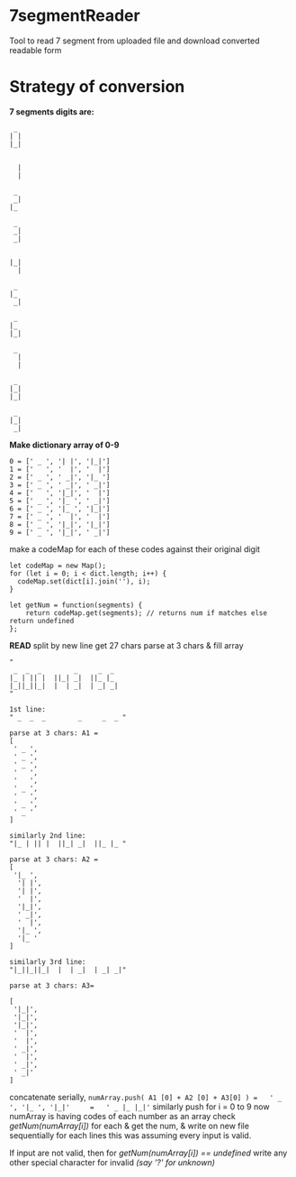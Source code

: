 # 7segmentReader
Tool to read 7 segment from uploaded file and download converted readable form

# Strategy of conversion
**7 segments digits are:**
```
 _ 
| |
|_|

   
  |
  |

 _ 
 _|
|_ 
 
 _ 
 _|
 _|

   
|_|
  |

 _ 
|_ 
 _|

 _ 
|_ 
|_|

 _ 
  |
  |

 _ 
|_|
|_|

 _
|_|
 _|
```

**Make dictionary array of 0-9**
```
0 = [' _ ', '| |', '|_|']
1 = ['   ', '  |', '  |']
2 = [' _ ', ' _|', '|_ ']
3 = [' _ ', ' _|', ' _|']
4 = ['   ', '|_|', '  |']
5 = [' _ ', '|_ ', ' _|']
6 = [' _ ', '|_ ', '|_|']
7 = [' _ ', '  |', '  |']
8 = [' _ ', '|_|', '|_|']
9 = [' _ ', '|_|', ' _|']
```
make a codeMap for each of these codes against their original digit
```
let codeMap = new Map();
for (let i = 0; i < dict.length; i++) {
  codeMap.set(dict[i].join(''), i);
}

let getNum = function(segments) {
	return codeMap.get(segments); // returns num if matches else return undefined
};
```


**READ**
split by new line
get 27 chars
parse at 3 chars & fill array
```
"
 _  _  _        _     _  _ 
|_ | || |  ||_| _|  ||_ |_ 
|_||_||_|  |  | _|  | _| _|
"

1st line:
" _  _  _        _     _  _ "

parse at 3 chars: A1 =
[
 ' _ ',
 ' _ ',
 ' _ ',
 '   ',
 '   ',
 ' _ ',
 '   ',
 ' _ ',
 ' _ '
]

similarly 2nd line:
"|_ | || |  ||_| _|  ||_ |_ "

parse at 3 chars: A2 =
[
 '|_ ',
  '| |',
  '| |',
  '  |',
  '|_|',
  ' _|',
  '  |',
  '|_ ',
  '|_ '
]

similarly 3rd line:
"|_||_||_|  |  | _|  | _| _|"

parse at 3 chars: A3=

[
 '|_|',
 '|_|',
 '|_|',
 '  |',
 '  |',
 ' _|',
 '  |',
 ' _|',
 ' _|'
]
```
concatenate serially,
```numArray.push( A1 [0] + A2 [0] + A3[0] )	=	' _ ', '|_ ', '|_|' 	=	' _ |_ |_|'```
similarly push for i = 0 to 9
now numArray is having codes of each number as an array
check *getNum(numArray[i])* for each & get the num, & write on new file sequentially for each lines
this was assuming every input is valid.

If input are not valid, then for *getNum(numArray[i]) == undefined* write any other special character for invalid *(say '?' for unknown)*


